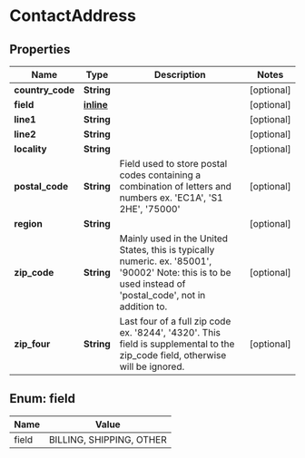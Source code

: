 
# ContactAddress

## Properties
Name | Type | Description | Notes
------------ | ------------- | ------------- | -------------
**country_code** | **String** |  |  [optional]
**field** | [**inline**](#FieldEnum) |  |  [optional]
**line1** | **String** |  |  [optional]
**line2** | **String** |  |  [optional]
**locality** | **String** |  |  [optional]
**postal_code** | **String** | Field used to store postal codes containing a combination of letters and numbers ex. &#39;EC1A&#39;, &#39;S1 2HE&#39;, &#39;75000&#39; |  [optional]
**region** | **String** |  |  [optional]
**zip_code** | **String** | Mainly used in the United States, this is typically numeric. ex. &#39;85001&#39;, &#39;90002&#39; Note: this is to be used instead of &#39;postal_code&#39;, not in addition to. |  [optional]
**zip_four** | **String** | Last four of a full zip code ex. &#39;8244&#39;, &#39;4320&#39;. This field is supplemental to the zip_code field, otherwise will be ignored. |  [optional]


<a name="FieldEnum"></a>
## Enum: field
Name | Value
---- | -----
field | BILLING, SHIPPING, OTHER



